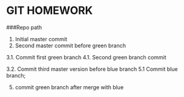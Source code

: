 # GIT HOMEWORK

###Repo path

1. Initial master commit
2. Second master commit before green branch


3.1. Commit first green branch
4.1. Second green branch commit


3.2. Commit third master version before blue branch
5.1 Commit blue branch;

5. commit green branch after merge with blue
